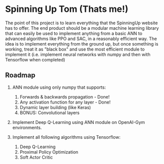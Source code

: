 # Spinning Up Tom (Thats me!)

The point of this project is to learn everything that the
SpinningUp website has to offer. The end product should be a
modular machine learning library that can easily be used to
implement anything from a basic ANN to advanced algorithms
like PPO and SAC, in a reasonably efficient way. The idea is
to implement everything from the ground up, but once something
is working, treat it as "black box" and use the most efficient
module to implement it (i.e. implement neural networks with
numpy and then with Tensorflow when completed)

## Roadmap

1. ANN module using only numpy that supports:

   1. Forwards & backwards propagation - Done!
   2. Any activation function for any layer - Done!
   3. Dynamic layer building (like Keras)
   4. BONUS: Convolutional layers

2. Implement Deep Q-Learning using ANN module on OpenAI-Gym
   environments.

3. Implement all following algorithms using Tensorflow:
   1. Deep Q-Learning
   2. Proximal Policy Optimization
   3. Soft Actor Critic

